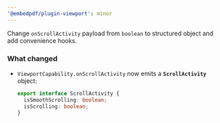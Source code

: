 ```yaml
---
'@embedpdf/plugin-viewport': minor
---
```


Change `onScrollActivity` payload from `boolean` to structured object and add convenience hooks.

### What changed

- `ViewportCapability.onScrollActivity` now emits a **`ScrollActivity`** object:
  ```ts
  export interface ScrollActivity {
    isSmoothScrolling: boolean;
    isScrolling: boolean;
  }
  ```
